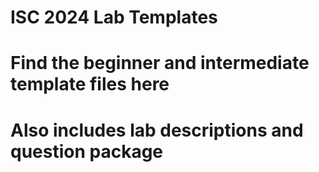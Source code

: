 # ISC 2024 Lab Templates

# Find the beginner and intermediate template files here 
# Also includes lab descriptions and question package
